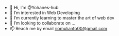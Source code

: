- 👋 Hi, I’m @Yohanes-hub
- 👀 I’m interested in Web Developing
- 🌱 I’m currently learning to master the art of web dev
- 💞️ I’m looking to collaborate on ...
- 📫 Reach me by email riomulianto00@gmail.com

<!---
Yohanes-hub/Yohanes-hub is a ✨ special ✨ repository because its `README.md` (this file) appears on your GitHub profile.
You can click the Preview link to take a look at your changes.
--->
